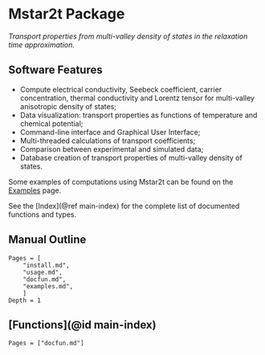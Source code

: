 # Mstar2t Package

*Transport properties from multi-valley density of states in the relaxation time approximation.*

## Software Features

- Compute electrical conductivity, Seebeck coefficient, carrier concentration, thermal conductivity and Lorentz tensor for multi-valley anisotropic density of states;
- Data visualization: transport properties as functions of temperature and chemical potential;
- Command-line interface and Graphical User Interface;
- Multi-threaded calculations of transport coefficients;
- Comparison between experimental and simulated data;
- Database creation of transport properties of multi-valley density of states.

Some examples of computations using Mstar2t can be found on the [Examples](@ref) page.

See the [Index](@ref main-index) for the complete list of documented functions and types.

## Manual Outline

```@contents
Pages = [
    "install.md",
    "usage.md",
    "docfun.md",
    "examples.md",
    ]
Depth = 1
```

## [Functions](@id main-index)

```@index
Pages = ["docfun.md"]
```
